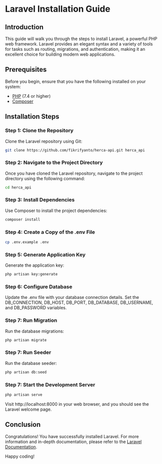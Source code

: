 # Laravel Installation Guide

## Introduction

This guide will walk you through the steps to install Laravel, a powerful PHP web framework. Laravel provides an elegant syntax and a variety of tools for tasks such as routing, migrations, and authentication, making it an excellent choice for building modern web applications.

## Prerequisites

Before you begin, ensure that you have the following installed on your system:

-   [PHP](https://www.php.net/) (7.4 or higher)
-   [Composer](https://getcomposer.org/)

## Installation Steps

### Step 1: Clone the Repository

Clone the Laravel repository using Git:

```bash
git clone https://github.com/fikrifyanto/herca-api.git herca_api
```

### Step 2: Navigate to the Project Directory

Once you have cloned the Laravel repository, navigate to the project directory using the following command:

```bash
cd herca_api
```

### Step 3: Install Dependencies

Use Composer to install the project dependencies:

```bash
composer install
```

### Step 4: Create a Copy of the .env File

```bash
cp .env.example .env
```

### Step 5: Generate Application Key

Generate the application key:

```bash
php artisan key:generate
```

### Step 6: Configure Database

Update the .env file with your database connection details. Set the DB_CONNECTION, DB_HOST, DB_PORT, DB_DATABASE, DB_USERNAME, and DB_PASSWORD variables.

### Step 7: Run Migration

Run the database migrations:

```bash
php artisan migrate
```

### Step 7: Run Seeder

Run the database seeder:

```bash
php artisan db:seed
```

### Step 7: Start the Development Server

```bash
php artisan serve
```

Visit http://localhost:8000 in your web browser, and you should see the Laravel welcome page.

## Conclusion

Congratulations! You have successfully installed Laravel. For more information and in-depth documentation, please refer to the [Laravel Documentation](https://laravel.com/docs).

Happy coding!
